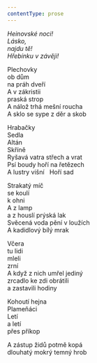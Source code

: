 ```yaml
---
contentType: prose
---
```


<section>

_Heinovské noci!  
Lásko,  
najdu tě!  
Hřebínku v závěji!_

</section>

<section>

Plechovky  
ob dům  
na práh dveří  
A v zákristii  
praská strop  
A nálož trhá mešní roucha  
A sklo se sype z děr a skob

Hrabačky  
Sedla  
Altán  
Skříně  
Ryšavá vatra střech a vrat  
Psí boudy hoří na řetězech  
A lustry višní   Hoří sad

Strakatý míč  
se koulí  
k ohni  
A z lamp  
a z houslí prýská lak  
Svěcená voda pění v loužích  
A kadidlový bílý mrak

Včera  
tu lidi  
mleli  
zrní  
A když z nich umřel jediný  
zrcadlo ke zdi obrátili  
a zastavili hodiny

Kohoutí hejna  
Plameňáci  
Letí  
a letí  
přes příkop

A zástup židů potmě kopá  
dlouhatý mokrý temný hrob

</section>
